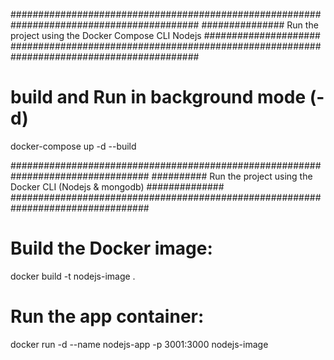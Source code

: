 ##########################################################################################
############### Run the project using the Docker Compose CLI Nodejs  #####################
##########################################################################################

#  build and Run in background mode  (-d) 
docker-compose up -d --build 

#################################################################################
########## Run the project using the Docker CLI (Nodejs & mongodb) ##############
#################################################################################


# Build the Docker image:
docker build -t nodejs-image .


# Run the app container:
docker run -d --name nodejs-app -p 3001:3000 nodejs-image

